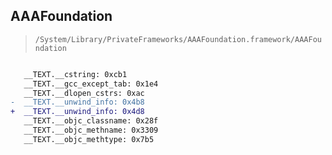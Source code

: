 ## AAAFoundation

> `/System/Library/PrivateFrameworks/AAAFoundation.framework/AAAFoundation`

```diff

   __TEXT.__cstring: 0xcb1
   __TEXT.__gcc_except_tab: 0x1e4
   __TEXT.__dlopen_cstrs: 0xac
-  __TEXT.__unwind_info: 0x4b8
+  __TEXT.__unwind_info: 0x4d8
   __TEXT.__objc_classname: 0x28f
   __TEXT.__objc_methname: 0x3309
   __TEXT.__objc_methtype: 0x7b5

```

